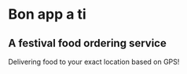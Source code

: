 # Bon app a ti
## A festival food ordering service

Delivering food to your exact location based on GPS!